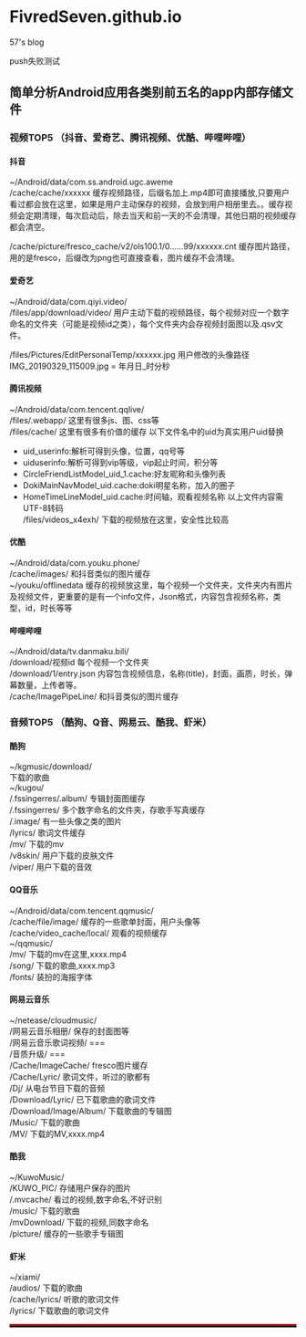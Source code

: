# FivredSeven.github.io
57's blog
    
push失败测试
        
## 简单分析Android应用各类别前五名的app内部存储文件        
### 视频TOP5 （抖音、爱奇艺、腾讯视频、优酷、哔哩哔哩）
#### 抖音
~/Android/data/com.ss.android.ugc.aweme    
/cache/cache/xxxxxx  缓存视频路径，后缀名加上.mp4即可直接播放,只要用户看过都会放在这里，如果是用户主动保存的视频，会放到用户相册里去。。缓存视频会定期清理，每次启动后，除去当天和前一天的不会清理，其他日期的视频缓存都会清空。    

/cache/picture/fresco_cache/v2/ols100.1/0……99/xxxxxx.cnt 缓存图片路径，用的是fresco，后缀改为png也可直接查看，图片缓存不会清理。


#### 爱奇艺
~/Android/data/com.qiyi.video/    
/files/app/download/video/ 用户主动下载的视频路径，每个视频对应一个数字命名的文件夹（可能是视频id之类），每个文件夹内会存视频封面图以及.qsv文件。    

/files/Pictures/EditPersonalTemp/xxxxxx.jpg 用户修改的头像路径 IMG_20190329_115009.jpg = 年月日_时分秒


#### 腾讯视频
~/Android/data/com.tencent.qqlive/    
/files/.webapp/ 这里有很多js、图、css等    
/files/cache/ 这里有很多有价值的缓存    以下文件名中的uid为真实用户uid替换
* uid_userinfo:解析可得到头像，位置，qq号等
* uiduserinfo:解析可得到vip等级，vip起止时间，积分等
* CircleFriendListModel_uid_1.cache:好友昵称和头像列表
* DokiMainNavModel_uid.cache:doki明星名称，加入的圈子
* HomeTimeLineModel_uid.cache:时间轴，观看视频名称
以上文件内容需UTF-8转码    
/files/videos_x4exh/ 下载的视频放在这里，安全性比较高


#### 优酷
~/Android/data/com.youku.phone/    
/cache/images/ 和抖音类似的图片缓存    
~/youku/offlinedata 缓存的视频放这里，每个视频一个文件夹，文件夹内有图片及视频文件，更重要的是有一个info文件，Json格式，内容包含视频名称，类型，id，时长等等


#### 哔哩哔哩
~/Android/data/tv.danmaku.bili/    
/download/视频id 每个视频一个文件夹    
/download/1/entry.json 内容包含视频信息，名称(title)，封面，画质，时长，弹幕数量，上传者等。    
/cache/ImagePipeLine/  和抖音类似的图片缓存

### 音频TOP5 （酷狗、Q音、网易云、酷我、虾米）

#### 酷狗
~/kgmusic/download/       
下载的歌曲    
~/kugou/    
/.fssingerres/.album/  专辑封面图缓存    
/.fssingerres/  多个数字命名的文件夹，存歌手写真缓存    
/.image/  有一些头像之类的图片    
/lyrics/  歌词文件缓存   
/mv/  下载的mv    
/v8skin/  用户下载的皮肤文件    
/viper/  用户下载的音效

#### QQ音乐
~/Android/data/com.tencent.qqmusic/    
/cache/file/image/    缓存的一些歌单封面，用户头像等    
/cache/video_cache/local/    观看的视频缓存    
~/qqmusic/    
/mv/    下载的mv在这里,xxxx.mp4    
/song/    下载的歌曲,xxxx.mp3    
/fonts/    装扮的海报字体

#### 网易云音乐
~/netease/cloudmusic/    
/网易云音乐相册/    保存的封面图等    
/网易云音乐歌词视频/    ===    
/音质升级/    ===    
/Cache/ImageCache/    fresco图片缓存    
/Cache/Lyric/    歌词文件，听过的歌都有    
/Dj/    从电台节目下载的音频    
/Download/Lyric/    已下载歌曲的歌词文件    
/Download/Image/Album/     下载歌曲的专辑图    
/Music/    下载的歌曲    
/MV/    下载的MV,xxxx.mp4

#### 酷我
~/KuwoMusic/    
/KUWO_PIC/    存储用户保存的图片    
/.mvcache/    看过的视频,数字命名,不好识别    
/music/    下载的歌曲    
/mvDownload/    下载的视频,同数字命名    
/picture/    缓存的一些歌手专辑图    

#### 虾米
~/xiami/    
/audios/    下载的歌曲    
/cache/lyrics/    听歌的歌词文件    
/lyrics/    下载歌曲的歌词文件


  



<hr style="height:3px;border:none;border-top:3px double red;" />



